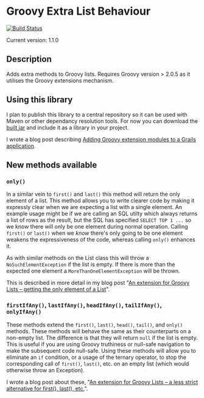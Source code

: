 # Groovy Extra List Behaviour
[![Build Status](https://travis-ci.org/dnahodil/groovy-extra-list-behaviour.png)](https://travis-ci.org/dnahodil/groovy-extra-list-behaviour)

Current version: 1.1.0

## Description
Adds extra methods to Groovy lists. Requires Groovy version > 2.0.5 as it utilises the Groovy extensions mechanism.

## Using this library
I plan to publish this library to a central repository so it can be used with Maven or other dependancy resolution tools. For now you can download the [built jar](https://github.com/dnahodil/groovy-extra-list-behaviour/raw/master/build/libs/groovy-extra-list-behaviour-1.1.0.jar) and include it as a library in your project.

I wrote a blog post describing [Adding Groovy extension modules to a Grails application](http://dnahodil.wordpress.com/2014/01/05/adding-groovy-extension-modules-to-a-grails-application/).

## New methods available
### `only()`
In a similar vein to `first()` and `last()` this method will return the only element of a list. This method allows you to write clearer code by making it expressly clear when we are expecting a list with a single element. An example usage might be if we are calling an SQL utilty which always returns a list of rows as the result, but the SQL has specified `SELECT TOP 1 ...` so we know there will only be one element during normal operation. Calling `first()` or `last()` when we *know* there's only going to be one element weakens the expressiveness of the code, whereas calling `only()` enhances it.

As with similar methods on the List class this will throw a `NoSuchElementException` if the list is empty. If there is more than the expected one element a `MoreThanOneElementException` will be thrown.

This is described in more detail in my blog post "[An extension for Groovy Lists – getting the only element of a List](http://dnahodil.wordpress.com/2014/01/05/an-extension-for-groovy-lists-getting-the-only-element-of-a-list/)".

### `firstIfAny()`, `lastIfAny()`, `headIfAny()`, `tailIfAny()`, `onlyIfAny()`
These methods extend the `first()`, `last()`, `head()`, `tail()`, and `only()` methods. These methods will behave the same as their counterparts on a non-empty list. The difference is that they will return `null` if the list is empty. This is useful if you are using Groovy truthiness or null-safe navigation to make the subsequent code null-safe. Using these methods will allow you to eliminate an `if` condition, or a usage of the ternary operator, to stop the corresponding call of `first()`, `last()`, etc. on an empty list (which would otherwise throw an Exception). 

I wrote a blog post about these, "[An extension for Groovy Lists – a less strict alternative for first(), last(), etc.](http://dnahodil.wordpress.com/2014/01/05/an-extension-for-groovy-lists-a-less-strict-alternative-for-first-last-etc/)".
